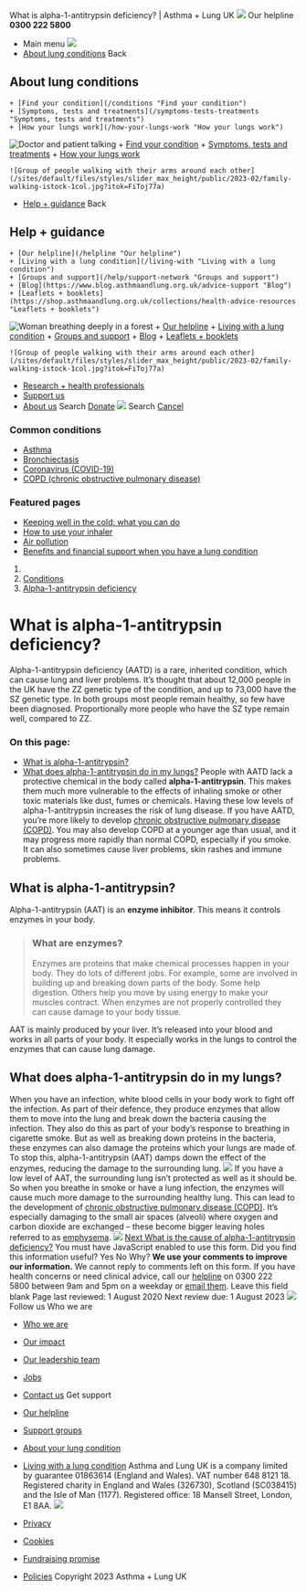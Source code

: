 
What is alpha-1-antitrypsin deficiency? | Asthma + Lung UK
 [![](/themes/custom/asthma-lung-uk/images/aluk-logo.png)](/ "Homepage")
 Our helpline **0300 222 5800**
* Main menu
![](/wingsuit/asthma-lung-uk/images/aluk-logo.png)
* [About lung conditions](#about "About lung conditions")
 Back
 
## About lung conditions
	+ [Find your condition](/conditions "Find your condition")
	+ [Symptoms, tests and treatments](/symptoms-tests-treatments "Symptoms, tests and treatments")
	+ [How your lungs work](/how-your-lungs-work "How your lungs work")
![Doctor and patient talking](/sites/default/files/styles/slider_max_height/public/2023-02/119589.jpg?itok=IfMKqhqJ)
	+ [Find your condition](/conditions)
	+ [Symptoms, tests and treatments](/symptoms-tests-treatments)
	+ [How your lungs work](/how-your-lungs-work)
	
	
	![Group of people walking with their arms around each other](/sites/default/files/styles/slider_max_height/public/2023-02/family-walking-istock-1col.jpg?itok=FiToj77a)
* [Help + guidance](#get-support "Help + guidance")
 Back
 
## Help + guidance
	+ [Our helpline](/helpline "Our helpline")
	+ [Living with a lung condition](/living-with "Living with a lung condition")
	+ [Groups and support](/help/support-network "Groups and support")
	+ [Blog](https://www.blog.asthmaandlung.org.uk/advice-support "Blog")
	+ [Leaflets + booklets](https://shop.asthmaandlung.org.uk/collections/health-advice-resources "Leaflets + booklets")
![Woman breathing deeply in a forest](/sites/default/files/styles/slider_max_height/public/2023-02/A%2BLUK%20Generic73.jpg?itok=IY-jWei3)
	+ [Our helpline](/helpline)
	+ [Living with a lung condition](/living-with)
	+ [Groups and support](/help/support-network)
	+ [Blog](https://www.blog.asthmaandlung.org.uk/advice-support)
	+ [Leaflets + booklets](https://shop.asthmaandlung.org.uk/collections/health-advice-resources "Leaflets and booklets about lung conditions")
	
	
	![Group of people walking with their arms around each other](/sites/default/files/styles/slider_max_height/public/2023-02/family-walking-istock-1col.jpg?itok=FiToj77a)
* [Research + health professionals](/research-health-professionals "Research + health professionals")
* [Support us](/support-us "Support us")
* [About us](/about-us "About us")
Search
[Donate](https://action.asthmaandlung.org.uk/page/99720/donate/1?ea_tracking_id=General_WebsiteALUK_Header_Regular "Donate") 
 [![](/themes/custom/asthma-lung-uk/images/aluk-logo.png)](/ "Homepage")
Search
[Cancel](#)
### Common conditions
* [Asthma](/conditions/asthma)
* [Bronchiectasis](/conditions/bronchiectasis)
* [Coronavirus (COVID-19)](/conditions/coronavirus)
* [COPD (chronic obstructive pulmonary disease)](/conditions/copd-chronic-obstructive-pulmonary-disease)
### Featured pages
* [Keeping well in the cold: what you can do](/living-with/cold-weather)
* [How to use your inhaler](/living-with/inhaler-videos)
* [Air pollution](/living-with/air-pollution)
* [Benefits and financial support when you have a lung condition](/living-with/benefits)
1. 
3. [Conditions](/conditions)
5. [Alpha-1-antitrypsin deficiency](/conditions/alpha-1-antitrypsin-deficiency)
# What is alpha-1-antitrypsin deficiency?
Alpha-1-antitrypsin deficiency (AATD) is a rare, inherited condition, which can cause lung and liver problems.
It’s thought that about 12,000 people in the UK have the ZZ genetic type of the condition, and up to 73,000 have the SZ genetic type. In both groups most people remain healthy, so few have been diagnosed. Proportionally more people who have the SZ type remain well, compared to ZZ.
### On this page:
* [What is alpha-1-antitrypsin?](#what-is-it)
* [What does alpha-1-antitrypsin do in my lungs?](#what-it-does)
People with AATD lack a protective chemical in the body called **alpha-1-antitrypsin**. This makes them much more vulnerable to the effects of inhaling smoke or other toxic materials like dust, fumes or chemicals.
Having these low levels of alpha-1-antitrypsin increases the risk of lung disease. If you have AATD, you’re more likely to develop [chronic obstructive pulmonary disease (COPD)](https://www.blf.org.uk/support-for-you/copd). You may also develop COPD at a younger age than usual, and it may progress more rapidly than normal COPD, especially if you smoke.
It can also sometimes cause liver problems, skin rashes and immune problems.
## What is alpha-1-antitrypsin?
Alpha-1-antitrypsin (AAT) is an **enzyme inhibitor**. This means it controls enzymes in your body.
> ### What are enzymes?
> 
> 
> Enzymes are proteins that make chemical processes happen in your body. They do lots of different jobs. For example, some are involved in building up and breaking down parts of the body. Some help digestion. Others help you move by using energy to make your muscles contract. When enzymes are not properly controlled they can cause damage to your body tissue.
> 
> 
AAT is mainly produced by your liver. It’s released into your blood and works in all parts of your body. It especially works in the lungs to control the enzymes that can cause lung damage.
## What does alpha-1-antitrypsin do in my lungs?
When you have an infection, white blood cells in your body work to fight off the infection. As part of their defence, they produce enzymes that allow them to move into the lung and break down the bacteria causing the infection. They also do this as part of your body’s response to breathing in cigarette smoke.
But as well as breaking down proteins in the bacteria, these enzymes can also damage the proteins which your lungs are made of. To stop this, alpha-1-antitrypsin (AAT) damps down the effect of the enzymes, reducing the damage to the surrounding lung.
![](/sites/default/files/AAT-diagrams-update-May-2020-1.png)
If you have a low level of AAT, the surrounding lung isn’t protected as well as it should be. So when you breathe in smoke or have a lung infection, the enzymes will cause much more damage to the surrounding healthy lung. This can lead to the development of [chronic obstructive pulmonary disease (COPD)](https://www.blf.org.uk/support-for-you/copd). It’s especially damaging to the small air spaces (alveoli) where oxygen and carbon dioxide are exchanged – these become bigger leaving holes referred to as [emphysema](https://www.blf.org.uk/support-for-you/copd/emphysema).
![](/sites/default/files/AAT-diagrams-update-May-2020-2.png)
[Next
What is the cause of alpha-1-antitrypsin deficiency?](/conditions/alpha-1-antitrypsin-deficiency/what-cause-alpha-1-antitrypsin-deficiency)
You must have JavaScript enabled to use this form.
Did you find this information useful?
Yes
No
Why?
**We use your comments to improve our information.** We cannot reply to comments left on this form. If you have health concerns or need clinical advice, call our [helpline](/helpline) on 0300 222 5800 between 9am and 5pm on a weekday or [email them](/helpline).
Leave this field blank
Page last reviewed: 
1 August 2020
Next review due: 
1 August 2023
 [![](/sites/default/files/2023-01/footer-logo%20%281%29.png)](/ "Homepage")
Follow us
 Who we are
 
* [Who we are](/about-us/who-we-are)
* [Our impact](/about-us/our-impact)
* [Our leadership team](/about-us/our-leadership-team)
* [Jobs](/work-us)
* [Contact us](/about-us/contact-us)
 Get support
 
* [Our helpline](/helpline)
* [Support groups](/help/support-network)
* [About your lung condition](/conditions)
* [Living with a lung condition](/living-with)
Asthma and Lung UK is a company limited by guarantee 01863614 (England and Wales). VAT number 648 8121 18.
Registered charity in England and Wales (326730), Scotland (SC038415) and the Isle of Man (1177). Registered office: 18 Mansell Street, London, E1 8AA.
[![](/sites/default/files/2023-01/reg-logo%20%281%29.png)](https://www.fundraisingregulator.org.uk)
![]()
![]()
* [Privacy](/privacy-policy)
* [Cookies](/cookies-how-we-use-them)
* [Fundraising promise](/fundraising-promise)
* [Policies](/about-us/policies)
 Copyright 2023 Asthma + Lung UK
 
